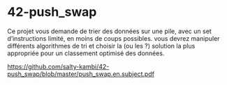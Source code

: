 # 42-push_swap

Ce projet vous demande de trier des données sur une pile, avec un set d’instructions limité, en moins de coups possibles.
vous devrez manipuler différents algorithmes de tri et choisir la (ou les ?) solution la plus appropriée pour un classement optimisé des données.

https://github.com/salty-kambi/42-push_swap/blob/master/push_swap.en.subject.pdf
